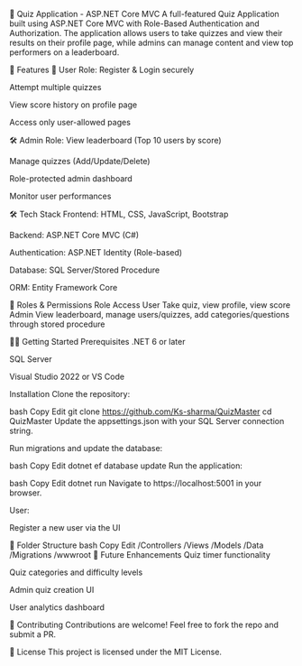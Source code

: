 🎯 Quiz Application - ASP.NET Core MVC
A full-featured Quiz Application built using ASP.NET Core MVC with Role-Based Authentication and Authorization. The application allows users to take quizzes and view their results on their profile page, while admins can manage content and view top performers on a leaderboard.

🚀 Features
👤 User Role:
Register & Login securely

Attempt multiple quizzes

View score history on profile page

Access only user-allowed pages

🛠️ Admin Role:
View leaderboard (Top 10 users by score)

Manage quizzes (Add/Update/Delete)

Role-protected admin dashboard

Monitor user performances

🛠️ Tech Stack
Frontend: HTML, CSS, JavaScript, Bootstrap

Backend: ASP.NET Core MVC (C#)

Authentication: ASP.NET Identity (Role-based)

Database: SQL Server/Stored Procedure

ORM: Entity Framework Core

🔐 Roles & Permissions
Role	Access
User	Take quiz, view profile, view score
Admin	View leaderboard, manage users/quizzes, add categories/questions through stored procedure

🧑‍💻 Getting Started
Prerequisites
.NET 6 or later

SQL Server

Visual Studio 2022 or VS Code

Installation
Clone the repository:

bash
Copy
Edit
git clone https://github.com/Ks-sharma/QuizMaster
cd QuizMaster
Update the appsettings.json with your SQL Server connection string.

Run migrations and update the database:

bash
Copy
Edit
dotnet ef database update
Run the application:

bash
Copy
Edit
dotnet run
Navigate to https://localhost:5001 in your browser.

User:

Register a new user via the UI

📂 Folder Structure
bash
Copy
Edit
/Controllers
/Views
/Models
/Data
/Migrations
/wwwroot
📌 Future Enhancements
Quiz timer functionality

Quiz categories and difficulty levels

Admin quiz creation UI

User analytics dashboard

🤝 Contributing
Contributions are welcome! Feel free to fork the repo and submit a PR.

📄 License
This project is licensed under the MIT License.
